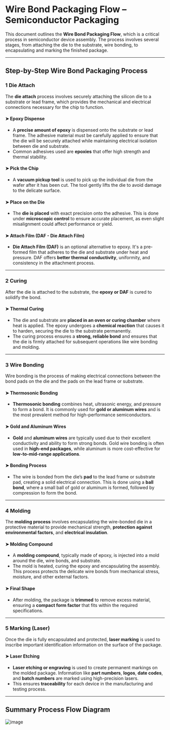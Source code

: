 #  Wire Bond Packaging Flow – Semiconductor Packaging

This document outlines the **Wire Bond Packaging Flow**, which is a critical process in semiconductor device assembly. The process involves several stages, from attaching the die to the substrate, wire bonding, to encapsulating and marking the finished package.

---

##  Step-by-Step Wire Bond Packaging Process

### 1 **Die Attach**
The **die attach** process involves securely attaching the silicon die to a substrate or lead frame, which provides the mechanical and electrical connections necessary for the chip to function.

#### ➤ **Epoxy Dispense**
- A **precise amount of epoxy** is dispensed onto the substrate or lead frame. The adhesive material must be carefully applied to ensure that the die will be securely attached while maintaining electrical isolation between die and substrate.
- Common adhesives used are **epoxies** that offer high strength and thermal stability.

#### ➤ **Pick the Chip**
- A **vacuum pickup tool** is used to pick up the individual die from the wafer after it has been cut. The tool gently lifts the die to avoid damage to the delicate surface.

#### ➤ **Place on the Die**
- The **die is placed** with exact precision onto the adhesive. This is done under **microscopic control** to ensure accurate placement, as even slight misalignment could affect performance or yield.

#### ➤ **Attach Film (DAF - Die Attach Film)**
- **Die Attach Film (DAF)** is an optional alternative to epoxy. It's a pre-formed film that adheres to the die and substrate under heat and pressure. DAF offers **better thermal conductivity**, uniformity, and consistency in the attachment process.

---

### 2 **Curing**
After the die is attached to the substrate, the **epoxy or DAF** is cured to solidify the bond. 

#### ➤ **Thermal Curing**
- The die and substrate are **placed in an oven or curing chamber** where heat is applied. The epoxy undergoes a **chemical reaction** that causes it to harden, securing the die to the substrate permanently.
- The curing process ensures a **strong, reliable bond** and ensures that the die is firmly attached for subsequent operations like wire bonding and molding.

---

### 3️ **Wire Bonding**
Wire bonding is the process of making electrical connections between the bond pads on the die and the pads on the lead frame or substrate. 

#### ➤ **Thermosonic Bonding**
- **Thermosonic bonding** combines heat, ultrasonic energy, and pressure to form a bond. It is commonly used for **gold or aluminum wires** and is the most prevalent method for high-performance semiconductors.
  
#### ➤ **Gold and Aluminum Wires**
- **Gold** and **aluminum wires** are typically used due to their excellent conductivity and ability to form strong bonds. Gold wire bonding is often used in **high-end packages**, while aluminum is more cost-effective for **low-to-mid-range applications**.

#### ➤ **Bonding Process**
- The wire is bonded from the die’s **pad** to the lead frame or substrate pad, creating a solid electrical connection. This is done using a **ball bond**, where a small ball of gold or aluminum is formed, followed by compression to form the bond.

---

### 4️ **Molding**
The **molding process** involves encapsulating the wire-bonded die in a protective material to provide mechanical strength, **protection against environmental factors**, and **electrical insulation**.

#### ➤ **Molding Compound**
- A **molding compound**, typically made of epoxy, is injected into a mold around the die, wire bonds, and substrate. 
- The mold is heated, curing the epoxy and encapsulating the assembly. This process protects the delicate wire bonds from mechanical stress, moisture, and other external factors.

#### ➤ **Final Shape**
- After molding, the package is **trimmed** to remove excess material, ensuring a **compact form factor** that fits within the required specifications.

---

### 5️ **Marking (Laser)**
Once the die is fully encapsulated and protected, **laser marking** is used to inscribe important identification information on the surface of the package.

#### ➤ **Laser Etching**
- **Laser etching or engraving** is used to create permanent markings on the molded package. Information like **part numbers**, **logos**, **date codes**, and **batch numbers** are marked using high-precision lasers.
- This ensures **traceability** for each device in the manufacturing and testing process.

---

##  Summary Process Flow Diagram
![image](https://github.com/user-attachments/assets/49eb835b-b6d9-4f2d-8755-b948d9f39496)


